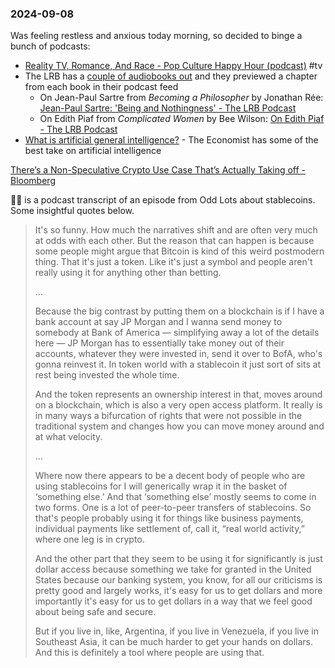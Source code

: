 ### 2024-09-08
Was feeling restless and anxious today morning, so decided to binge a bunch of podcasts:
* [Reality TV, Romance, And Race - Pop Culture Happy Hour (podcast)](https://lnns.co/ELcCsHxki5l) #tv 
* The LRB has a [couple of audiobooks out](https://lrb.supportingcast.fm/audiobooks) and they previewed a chapter from each book in their podcast feed
	* On Jean-Paul Sartre from _Becoming a Philosopher_ by Jonathan Rée: [Jean-Paul Sartre: 'Being and Nothingness' - The LRB Podcast](https://lnns.co/TvkuKJpiWQS)
	* On Edith Piaf from _Complicated Women_ by Bee Wilson: [On Edith Piaf - The LRB Podcast](https://lnns.co/pLa5QXtOwz1)
* [What is artificial general intelligence?](https://www.economist.com/podcasts/2024/09/04/what-is-artificial-general-intelligence) - The Economist has some of the best take on artificial intelligence


[There’s a Non-Speculative Crypto Use Case That’s Actually Taking off - Bloomberg](https://www.bloomberg.com/news/articles/2024-09-06/there-s-a-non-speculative-crypto-use-case-that-s-actually-taking-off?sref=6rqLu4ZS)

☝🏽 is a podcast transcript of an episode from Odd Lots about stablecoins. Some insightful quotes below.

> It's so funny. How much the narratives shift and are often very much at odds with each other. But the reason that can happen is because some people might argue that Bitcoin is kind of this weird postmodern thing. That it's just a token. Like it's just a symbol and people aren't really using it for anything other than betting.
> 
> …
> 
> Because the big contrast by putting them on a blockchain is if I have a bank account at say JP Morgan and I wanna send money to somebody at Bank of America — simplifying away a lot of the details here — JP Morgan has to essentially take money out of their accounts, whatever they were invested in, send it over to BofA, who's gonna reinvest it. In token world with a stablecoin it just sort of sits at rest being invested the whole time.
>
> And the token represents an ownership interest in that, moves around on a blockchain, which is also a very open access platform. It really is in many ways a bifurcation of rights that were not possible in the traditional system and changes how you can move money around and at what velocity.
> 
> …
> 
> Where now there appears to be a decent body of people who are using stablecoins for I will generically wrap it in the basket of ‘something else.’ And that ‘something else’ mostly seems to come in two forms. One is a lot of peer-to-peer transfers of stablecoins. So that's people probably using it for things like business payments, individual payments like settlement of, call it, “real world activity,” where one leg is in crypto.
>
> And the other part that they seem to be using it for significantly is just dollar access because something we take for granted in the United States because our banking system, you know, for all our criticisms is pretty good and largely works, it's easy for us to get dollars and more importantly it's easy for us to get dollars in a way that we feel good about being safe and secure.
> 
> But if you live in, like, Argentina, if you live in Venezuela, if you live in Southeast Asia, it can be much harder to get your hands on dollars. And this is definitely a tool where people are using that.

